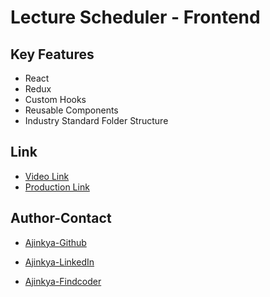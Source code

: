 # Lecture Scheduler - Frontend

## Key Features

- React
- Redux
- Custom Hooks
- Reusable Components
- Industry Standard Folder Structure

## Link

- [Video Link](https://drive.google.com/file/d/1EFC4UHTT5jGDn9ZHBzIFhu0DWOiBDObD/view?usp=drive_link)
- [Production Link](https://lectureschedulerweb.netlify.app/)

## Author-Contact

- [Ajinkya-Github](https://github.com/AjinkyaVeer007)

- [Ajinkya-LinkedIn](https://www.linkedin.com/in/ajinkya-veer-0ba100238/)

- [Ajinkya-Findcoder](https://www.findcoder.io/u/ajinkya_veer)
